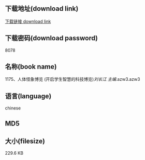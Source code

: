 ## 下载地址(download link)
[下载链接 download link](https://voluble-croquembouche-d321dc.netlify.app/?s=1175%E3%80%81%E4%BA%BA%E4%BD%93%E6%80%AA%E8%B1%A1%E5%8D%9A%E8%A7%88+%28%E5%BC%80%E5%90%AF%E5%AD%A6%E7%94%9F%E6%99%BA%E6%85%A7%E7%9A%84%E7%A7%91%E6%8A%80%E5%8D%9A%E8%A7%88%29_%E5%88%98%E9%95%BF%E6%B1%9F+%E4%B8%BB%E7%BC%96_.azw3)

## 下载密码(download password)
8078

## 名称(book name)
1175、人体怪象博览 (开启学生智慧的科技博览)_刘长江 主编_.azw3.azw3

## 语言(language)
chinese

## MD5


## 大小(filesize)
229.6 KB
